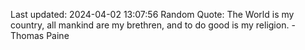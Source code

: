Last updated: 2024-04-02 13:07:56
Random Quote: The World is my country, all mankind are my brethren, and to do good is my religion. - Thomas Paine